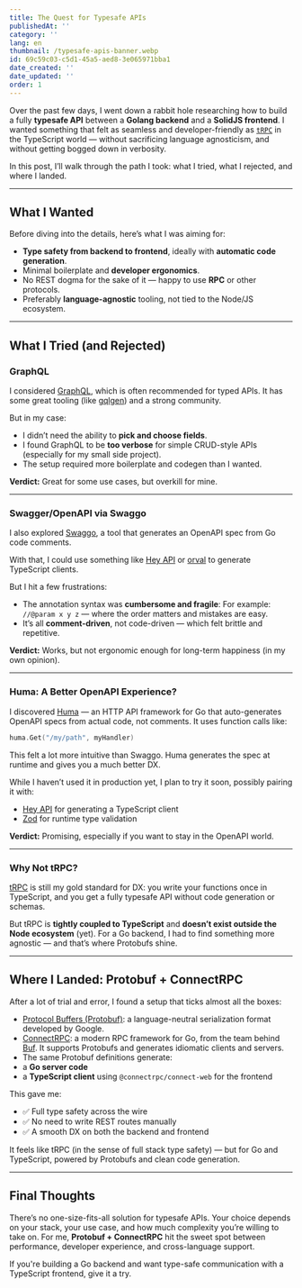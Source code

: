 ```yaml
---
title: The Quest for Typesafe APIs
publishedAt: ''
category: ''
lang: en
thumbnail: /typesafe-apis-banner.webp
id: 69c59c03-c5d1-45a5-aed8-3e065971bba1
date_created: ''
date_updated: ''
order: 1
---
```

Over the past few days, I went down a rabbit hole researching how to build a fully **typesafe API** between a **Golang backend** and a **SolidJS frontend**. I wanted something that felt as seamless and developer-friendly as [`tRPC`](https://trpc.io/) in the TypeScript world — without sacrificing language agnosticism, and without getting bogged down in verbosity.

In this post, I’ll walk through the path I took: what I tried, what I rejected, and where I landed.

---

## What I Wanted

Before diving into the details, here’s what I was aiming for:

- **Type safety from backend to frontend**, ideally with **automatic code generation**.
- Minimal boilerplate and **developer ergonomics**.
- No REST dogma for the sake of it — happy to use **RPC** or other protocols.
- Preferably **language-agnostic** tooling, not tied to the Node/JS ecosystem.

---

## What I Tried (and Rejected)

### GraphQL

I considered [GraphQL](https://graphql.org/), which is often recommended for typed APIs. It has some great tooling (like [gqlgen](https://github.com/99designs/gqlgen)) and a strong community.

But in my case:

- I didn’t need the ability to **pick and choose fields**.
- I found GraphQL to be **too verbose** for simple CRUD-style APIs (especially for my small side project).
- The setup required more boilerplate and codegen than I wanted.

**Verdict:** Great for some use cases, but overkill for mine.

---

### Swagger/OpenAPI via Swaggo

I also explored [Swaggo](https://github.com/swaggo/swag), a tool that generates an OpenAPI spec from Go code comments.

With that, I could use something like [Hey API](https://heyapi.dev/) or [orval](https://orval.dev/) to generate TypeScript clients.

But I hit a few frustrations:

- The annotation syntax was **cumbersome and fragile**:
  For example: `//@param x y z` — where the order matters and mistakes are easy.
- It’s all **comment-driven**, not code-driven — which felt brittle and repetitive.

**Verdict:** Works, but not ergonomic enough for long-term happiness (in my own opinion).

---

### Huma: A Better OpenAPI Experience?

I discovered [Huma](https://huma.rocks/) — an HTTP API framework for Go that auto-generates OpenAPI specs from actual code, not comments. It uses function calls like:

```go
huma.Get("/my/path", myHandler)
```

This felt a lot more intuitive than Swaggo. Huma generates the spec at runtime and gives you a much better DX.

While I haven’t used it in production yet, I plan to try it soon, possibly pairing it with:

- [Hey API](https://heyapi.dev/) for generating a TypeScript client
- [Zod](https://zod.dev/) for runtime type validation

**Verdict:** Promising, especially if you want to stay in the OpenAPI world.

---

### Why Not tRPC?

[tRPC](https://trpc.io/) is still my gold standard for DX: you write your functions once in TypeScript, and you get a fully typesafe API without code generation or schemas.

But tRPC is **tightly coupled to TypeScript** and **doesn’t exist outside the Node ecosystem** (yet). For a Go backend, I had to find something more agnostic — and that’s where Protobufs shine.

---

## Where I Landed: Protobuf + ConnectRPC

After a lot of trial and error, I found a setup that ticks almost all the boxes:

- [Protocol Buffers (Protobuf)](https://protobuf.dev/): a language-neutral serialization format developed by Google.
- [ConnectRPC](https://connectrpc.com/): a modern RPC framework for Go, from the team behind [Buf](https://buf.build/). It supports Protobufs and generates idiomatic clients and servers.
- The same Protobuf definitions generate:
- a **Go server code**
- a **TypeScript client** using `@connectrpc/connect-web` for the frontend

This gave me:

- ✅ Full type safety across the wire
- ✅ No need to write REST routes manually
- ✅ A smooth DX on both the backend and frontend

It feels like tRPC (in the sense of full stack type safety) — but for Go and TypeScript, powered by Protobufs and clean code generation.

---

## Final Thoughts

There’s no one-size-fits-all solution for typesafe APIs. Your choice depends on your stack, your use case, and how much complexity you’re willing to take on. For me, **Protobuf + ConnectRPC** hit the sweet spot between performance, developer experience, and cross-language support.

If you're building a Go backend and want type-safe communication with a TypeScript frontend, give it a try.
